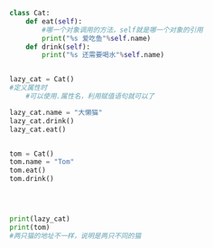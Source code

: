 
<BlogInfo id="714" title="4.设置对象的属性" author="白日梦想猿" pv=0 read_times=0 pre_cost_time=0分18秒 category="面向对象" tag_list="['面向对象']" create_time="2020.02.21 12:14:52" update_time="2020.02.22 17:04:03" />

```python
class Cat:
    def eat(self):
        #哪一个对象调用的方法，self就是哪一个对象的引用
        print("%s 爱吃鱼"%self.name)
    def drink(self):
        print("%s 还需要喝水"%self.name)


lazy_cat = Cat()
#定义属性时
    #可以使用.属性名，利用赋值语句就可以了

lazy_cat.name = "大懒猫"
lazy_cat.drink()
lazy_cat.eat()


tom = Cat()
tom.name = "Tom"
tom.eat()
tom.drink()




print(lazy_cat)
print(tom)
#两只猫的地址不一样，说明是两只不同的猫
```

